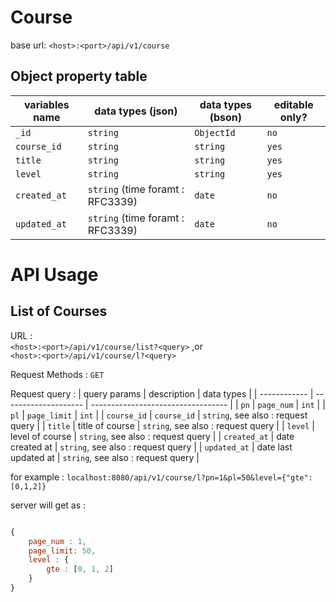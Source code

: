 # Course

base url: `<host>:<port>/api/v1/course`

## Object property table

| variables name | data types (json)                | data types (bson) | editable only? |
| -------------- | -------------------------------- | ----------------- | -------------- |
| `_id`          | `string`                         | `ObjectId`        | `no`           |
| `course_id`    | `string`                         | `string`          | `yes`          |
| `title`        | `string`                         | `string`          | `yes`          |
| `level`        | `string`                         | `string`          | `yes`          |
| `created_at`   | `string` (time foramt : RFC3339) | `date`            | `no`           |
| `updated_at`   | `string` (time foramt : RFC3339) | `date`            | `no`           |


# API Usage

## List of Courses 

URL : \
`<host>:<port>/api/v1/course/list?<query>` ,or\
 `<host>:<port>/api/v1/course/l?<query>`

Request Methods : `GET`

Request query :
| query params | description          | data types                         |
| ------------ | -------------------- | ---------------------------------- |
| `pn`         | `page_num`           | `int`                              |
| `pl`         | `page_limit`         | `int`                              |
| `course_id`  | `course_id`          | `string`, see also : request query |
| `title`      | title of course      | `string`, see also : request query |
| `level`      | level of course      | `string`, see also : request query |
| `created_at` | date created at      | `string`, see also : request query |
| `updated_at` | date last updated at | `string`, see also : request query |

for example : `localhost:8080/api/v1/course/l?pn=1&pl=50&level={"gte":[0,1,2]}`

server will get as : 
``` javascript

{ 
    page_num : 1,
    page_limit: 50,
    level : {
        gte : [0, 1, 2]
    } 
}

```